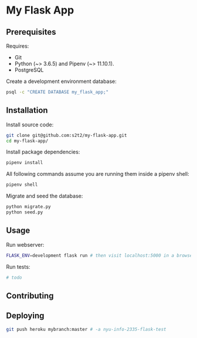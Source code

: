 # My Flask App

## Prerequisites

Requires:

  + Git
  + Python (~> 3.6.5) and Pipenv (~> 11.10.1).
  + PostgreSQL

Create a development environment database:

```sh
psql -c "CREATE DATABASE my_flask_app;"
```

## Installation

Install source code:

```sh
git clone git@github.com:s2t2/my-flask-app.git
cd my-flask-app/
```

Install package dependencies:

```sh
pipenv install
```

All following commands assume you are running them inside a pipenv shell:

```sh
pipenv shell
```

Migrate and seed the database:

```sh
python migrate.py
python seed.py
```

## Usage

Run webserver:

```sh
FLASK_ENV=development flask run # then visit localhost:5000 in a browser...
```

Run tests:

```sh
# todo
```

## Contributing

## Deploying

```sh
git push heroku mybranch:master # -a nyu-info-2335-flask-test
```
